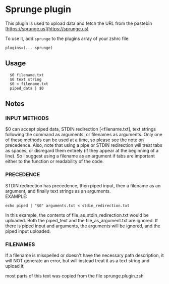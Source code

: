 # Sprunge plugin

This plugin is used to upload data and fetch the URL from the pastebin [https://sprunge.us](https://sprunge.us)

To use it, add `sprunge` to the plugins array of your zshrc file:
```
plugins=(... sprunge)
```

## Usage

```
  $0 filename.txt
  $0 text string
  $0 < filename.txt
  piped_data | $0
```

## Notes

### INPUT METHODS

$0 can accept piped data, STDIN redirection [<filename.txt], text strings following the command as arguments, or filenames as arguments.  Only one of these methods can be used at a time, so please see the note on precedence.  Also, note that using a pipe or STDIN redirection will treat tabs as spaces, or disregard them entirely (if they appear at the beginning of a line).  So I suggest using a filename as an argument if tabs are important either to the function or readability of the code.

### PRECEDENCE

STDIN redirection has precedence, then piped input, then a filename as an argument, and finally text strings as an arguments.  
EXAMPLE:

```
echo piped | "$0" arguments.txt < stdin_redirection.txt
```

In this example, the contents of file_as_stdin_redirection.txt would be uploaded. Both the piped_text and the file_as_argument.txt are ignored. If there is piped input and arguments, the arguments will be ignored, and the piped input uploaded.

### FILENAMES

If a filename is misspelled or doesn't have the necessary path description, it will NOT generate an error, but will instead treat it as a text string and upload it.

most parts of this text was copied from the file sprunge.plugin.zsh
